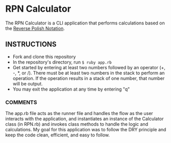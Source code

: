 # RPN Calculator

The RPN Calculator is a CLI application that performs calculations based on the [Reverse Polish Notation](https://en.wikipedia.org/wiki/Reverse_Polish_notation).

## INSTRUCTIONS

* Fork and clone this repository
* In the repository's directory, run `$ ruby app.rb`
* Get started by entering at least two numbers followed by an operator (+, -, \*, or /).
There must be at least two numbers in the stack to perform an operation. If the operation results in a stack of one number, that number will be output.
* You may exit the application at any time by entering "q"

### COMMENTS
The app.rb file acts as the runner file and handles the flow as the user interacts with the application, and instantiates an instance of the Calculator class (in RPN.rb) and invokes class methods to handle the logic and calculations. My goal for this application was to follow the DRY principle and keep the code clean, efficient, and easy to follow.
